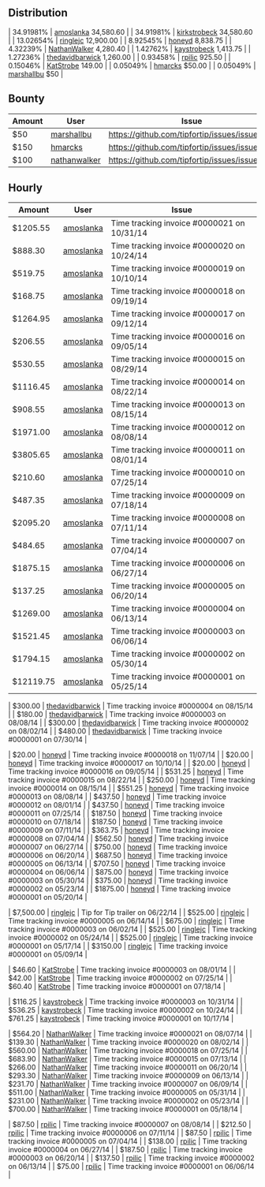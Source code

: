## Distribution

| 34.91981% | [amoslanka](https://github.com/amoslanka) 34,580.60 |
| 34.91981% | [kirkstrobeck](https://github.com/kirkstrobeck) 34,580.60 |
| 13.02654% | [ringlejc](https://github.com/ringlejc) 12,900.00 |
| 8.92545% | [honeyd](https://github.com/honeyd) 8,838.75 |
| 4.32239% | [NathanWalker](https://github.com/NathanWalker) 4,280.40 |
| 1.42762% | [kaystrobeck](https://github.com/KatStrobe) 1,413.75 |
| 1.27236% | [thedavidbarwick](https://github.com/thedavidbarwick) 1,260.00 |
| 0.93458% | [rpilic](https://github.com/rpilic) 925.50 |
| 0.15046% | [KatStrobe](https://github.com/KatStrobe) 149.00 |
| 0.05049% | [hmarcks](https://github.com/hmarcks) $50.00 |
| 0.05049% | [marshallbu](https://github.com/marshallbu) $50 |

## Bounty

| Amount | User | Issue |
| ------ | ---- | ----- |
| $50 | [marshallbu](https://github.com/marshallbu) | https://github.com/tipfortip/issues/issues/49 |
| $150 | [hmarcks](https://github.com/hmarcks) | https://github.com/tipfortip/issues/issues/33 |
| $100 | [nathanwalker](https://github.com/nathanwalker) | https://github.com/tipfortip/issues/issues/19 | 

## Hourly

| Amount | User | Issue |
| ------ | ---- | ----- |
| $1205.55 | [amoslanka](https://github.com/amoslanka) | Time tracking invoice #0000021 on 10/31/14 |
| $888.30 | [amoslanka](https://github.com/amoslanka) | Time tracking invoice #0000020 on 10/24/14 |
| $519.75 | [amoslanka](https://github.com/amoslanka) | Time tracking invoice #0000019 on 10/10/14 |
| $168.75 | [amoslanka](https://github.com/amoslanka) | Time tracking invoice #0000018 on 09/19/14 |
| $1264.95 | [amoslanka](https://github.com/amoslanka) | Time tracking invoice #0000017 on 09/12/14 |
| $206.55 | [amoslanka](https://github.com/amoslanka) | Time tracking invoice #0000016 on 09/05/14 |
| $530.55 | [amoslanka](https://github.com/amoslanka) | Time tracking invoice #0000015 on 08/29/14 |
| $1116.45 | [amoslanka](https://github.com/amoslanka) | Time tracking invoice #0000014 on 08/22/14 |
| $908.55 | [amoslanka](https://github.com/amoslanka) | Time tracking invoice #0000013 on 08/15/14 |
| $1971.00 | [amoslanka](https://github.com/amoslanka) | Time tracking invoice #0000012 on 08/08/14 |
| $3805.65 | [amoslanka](https://github.com/amoslanka) | Time tracking invoice #0000011 on 08/01/14 |
| $210.60 | [amoslanka](https://github.com/amoslanka) | Time tracking invoice #0000010 on 07/25/14 |
| $487.35 | [amoslanka](https://github.com/amoslanka) | Time tracking invoice #0000009 on 07/18/14 |
| $2095.20 | [amoslanka](https://github.com/amoslanka) | Time tracking invoice #0000008 on 07/11/14 |
| $484.65 | [amoslanka](https://github.com/amoslanka) | Time tracking invoice #0000007 on 07/04/14 |
| $1875.15 | [amoslanka](https://github.com/amoslanka) | Time tracking invoice #0000006 on 06/27/14 |
| $137.25 | [amoslanka](https://github.com/amoslanka) | Time tracking invoice #0000005 on 06/20/14 |
| $1269.00 | [amoslanka](https://github.com/amoslanka) | Time tracking invoice #0000004 on 06/13/14 |
| $1521.45 | [amoslanka](https://github.com/amoslanka) | Time tracking invoice #0000003 on 06/06/14 |
| $1794.15 | [amoslanka](https://github.com/amoslanka) | Time tracking invoice #0000002 on 05/30/14 |
| $12119.75 | [amoslanka](https://github.com/amoslanka) | Time tracking invoice #0000001 on 05/25/14 |

| $300.00 | [thedavidbarwick](https://github.com/thedavidbarwick) | Time tracking invoice #0000004 on 08/15/14 |
| $180.00 | [thedavidbarwick](https://github.com/thedavidbarwick) | Time tracking invoice #0000003 on 08/08/14 |
| $300.00 | [thedavidbarwick](https://github.com/thedavidbarwick) | Time tracking invoice #0000002 on 08/02/14 |
| $480.00 | [thedavidbarwick](https://github.com/thedavidbarwick) | Time tracking invoice #0000001 on 07/30/14 |

| $20.00 | [honeyd](https://github.com/honeyd) | Time tracking invoice #0000018 on 11/07/14 |
| $20.00 | [honeyd](https://github.com/honeyd) | Time tracking invoice #0000017 on 10/10/14 |
| $20.00 | [honeyd](https://github.com/honeyd) | Time tracking invoice #0000016 on 09/05/14 |
| $531.25 | [honeyd](https://github.com/honeyd) | Time tracking invoice #0000015 on 08/22/14 |
| $250.00 | [honeyd](https://github.com/honeyd) | Time tracking invoice #0000014 on 08/15/14 |
| $551.25 | [honeyd](https://github.com/honeyd) | Time tracking invoice #0000013 on 08/08/14 |
| $437.50 | [honeyd](https://github.com/honeyd) | Time tracking invoice #0000012 on 08/01/14 |
| $437.50 | [honeyd](https://github.com/honeyd) | Time tracking invoice #0000011 on 07/25/14 |
| $187.50 | [honeyd](https://github.com/honeyd) | Time tracking invoice #0000010 on 07/18/14 |
| $187.50 | [honeyd](https://github.com/honeyd) | Time tracking invoice #0000009 on 07/11/14 |
| $363.75 | [honeyd](https://github.com/honeyd) | Time tracking invoice #0000008 on 07/04/14 |
| $562.50 | [honeyd](https://github.com/honeyd) | Time tracking invoice #0000007 on 06/27/14 |
| $750.00 | [honeyd](https://github.com/honeyd) | Time tracking invoice #0000006 on 06/20/14 |
| $687.50 | [honeyd](https://github.com/honeyd) | Time tracking invoice #0000005 on 06/13/14 |
| $707.50 | [honeyd](https://github.com/honeyd) | Time tracking invoice #0000004 on 06/06/14 |
| $875.00 | [honeyd](https://github.com/honeyd) | Time tracking invoice #0000003 on 05/30/14 |
| $375.00 | [honeyd](https://github.com/honeyd) | Time tracking invoice #0000002 on 05/23/14 |
| $1875.00 | [honeyd](https://github.com/honeyd) | Time tracking invoice #0000001 on 05/20/14 |

| $7,500.00 | [ringlejc](https://github.com/ringlejc) | Tip for Tip trailer on 06/22/14 |
| $525.00 | [ringlejc](https://github.com/ringlejc) | Time tracking invoice #0000005 on 06/14/14 |
| $675.00 | [ringlejc](https://github.com/ringlejc) | Time tracking invoice #0000003 on 06/02/14 |
| $525.00 | [ringlejc](https://github.com/ringlejc) | Time tracking invoice #0000002 on 05/24/14 |
| $525.00 | [ringlejc](https://github.com/ringlejc) | Time tracking invoice #0000001 on 05/17/14 |
| $3150.00 | [ringlejc](https://github.com/ringlejc) | Time tracking invoice #0000001 on 05/09/14 |

| $46.60 | [KatStrobe](https://github.com/KatStrobe) | Time tracking invoice #0000003 on 08/01/14 |
| $42.00 | [KatStrobe](https://github.com/KatStrobe) | Time tracking invoice #0000002 on 07/25/14 |
| $60.40 | [KatStrobe](https://github.com/KatStrobe) | Time tracking invoice #0000001 on 07/18/14 |

| $116.25 | [kaystrobeck](https://github.com/KatStrobe) | Time tracking invoice #0000003 on 10/31/14 |
| $536.25 | [kaystrobeck](https://github.com/KatStrobe) | Time tracking invoice #0000002 on 10/24/14 |
| $761.25 | [kaystrobeck](https://github.com/KatStrobe) | Time tracking invoice #0000001 on 10/17/14 |

| $564.20 | [NathanWalker](https://github.com/NathanWalker) | Time tracking invoice #0000021 on 08/07/14 |
| $139.30 | [NathanWalker](https://github.com/NathanWalker) | Time tracking invoice #0000020 on 08/02/14 |
| $560.00 | [NathanWalker](https://github.com/NathanWalker) | Time tracking invoice #0000018 on 07/25/14 |
| $683.90 | [NathanWalker](https://github.com/NathanWalker) | Time tracking invoice #0000015 on 07/13/14 |
| $266.00 | [NathanWalker](https://github.com/NathanWalker) | Time tracking invoice #0000011 on 06/20/14 |
| $293.30 | [NathanWalker](https://github.com/NathanWalker) | Time tracking invoice #0000009 on 06/13/14 |
| $231.70 | [NathanWalker](https://github.com/NathanWalker) | Time tracking invoice #0000007 on 06/09/14 |
| $511.00 | [NathanWalker](https://github.com/NathanWalker) | Time tracking invoice #0000005 on 05/31/14 |
| $231.00 | [NathanWalker](https://github.com/NathanWalker) | Time tracking invoice #0000002 on 05/23/14 |
| $700.00 | [NathanWalker](https://github.com/NathanWalker) | Time tracking invoice #0000001 on 05/18/14 |

| $87.50 | [rpilic](https://github.com/rpilic) | Time tracking invoice #0000007 on 08/08/14 |
| $212.50 | [rpilic](https://github.com/rpilic) | Time tracking invoice #0000006 on 07/11/14 |
| $87.50 | [rpilic](https://github.com/rpilic) | Time tracking invoice #0000005 on 07/04/14 |
| $138.00 | [rpilic](https://github.com/rpilic) | Time tracking invoice #0000004 on 06/27/14 |
| $187.50 | [rpilic](https://github.com/rpilic) | Time tracking invoice #0000003 on 06/20/14 |
| $137.50 | [rpilic](https://github.com/rpilic) | Time tracking invoice #0000002 on 06/13/14 |
| $75.00 | [rpilic](https://github.com/rpilic) | Time tracking invoice #0000001 on 06/06/14 |

